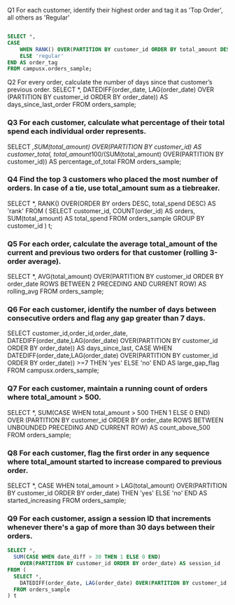 Q1 For each customer, identify their highest order and tag it as 'Top Order', all others as 'Regular'
``` sql

SELECT *,
CASE
    WHEN RANK() OVER(PARTITION BY customer_id ORDER BY total_amount DESC) = 1 THEN 'top_order'
    ELSE 'regular'
END AS order_tag
FROM campusx.orders_sample;
```

Q2 For every order, calculate the number of days since that customer’s previous order.
SELECT *, 
       DATEDIFF(order_date, LAG(order_date) OVER (PARTITION BY customer_id ORDER BY order_date)) AS days_since_last_order
FROM orders_sample;

### Q3 For each customer, calculate what percentage of their total spend each individual order represents.
SELECT *,SUM(total_amount) OVER(PARTITION BY customer_id) AS customer_total, 
total_amount*100/(SUM(total_amount) OVER(PARTITION BY customer_id)) AS percentage_of_total
FROM orders_sample;

### Q4 Find the top 3 customers who placed the most number of orders. In case of a tie, use total_amount sum as a tiebreaker.
SELECT *,
       RANK() OVER(ORDER BY orders DESC, total_spend DESC) AS 'rank'
FROM (
    SELECT customer_id,
           COUNT(order_id) AS orders,
           SUM(total_amount) AS total_spend
    FROM orders_sample
    GROUP BY customer_id
) t;

### Q5 For each order, calculate the average total_amount of the current and previous two orders for that customer (rolling 3-order average).
SELECT *,
AVG(total_amount) OVER(PARTITION BY customer_id ORDER BY order_date ROWS BETWEEN 2 PRECEDING AND CURRENT ROW) AS rolling_avg
FROM orders_sample;

### Q6 For each customer, identify the number of days between consecutive orders and flag any gap greater than 7 days.
SELECT customer_id,order_id,order_date, 
DATEDIFF(order_date,LAG(order_date) OVER(PARTITION BY customer_id ORDER BY order_date)) AS days_since_last,
CASE
    WHEN DATEDIFF(order_date,LAG(order_date) OVER(PARTITION BY customer_id ORDER BY order_date)) >=7 THEN 'yes'
    ELSE 'no'
END AS large_gap_flag
FROM campusx.orders_sample;

### Q7 For each customer, maintain a running count of orders where total_amount > 500.
SELECT *,
SUM(CASE WHEN total_amount > 500 THEN 1 ELSE 0 END)
OVER (PARTITION BY customer_id ORDER BY order_date ROWS BETWEEN UNBOUNDED PRECEDING AND CURRENT ROW) AS count_above_500
FROM orders_sample;

### Q8 For each customer, flag the first order in any sequence where total_amount started to increase compared to previous order.
SELECT *, 
CASE 
    WHEN total_amount > LAG(total_amount) OVER(PARTITION BY customer_id ORDER BY order_date) THEN 'yes'
    ELSE 'no'
END AS started_increasing
FROM orders_sample;

### Q9 For each customer, assign a session ID that increments whenever there's a gap of more than 30 days between their orders.
``` sql
SELECT *,
  SUM(CASE WHEN date_diff > 30 THEN 1 ELSE 0 END)
    OVER(PARTITION BY customer_id ORDER BY order_date) AS session_id
FROM (
  SELECT *,
    DATEDIFF(order_date, LAG(order_date) OVER(PARTITION BY customer_id ORDER BY order_date)) AS date_diff
  FROM orders_sample
) t


